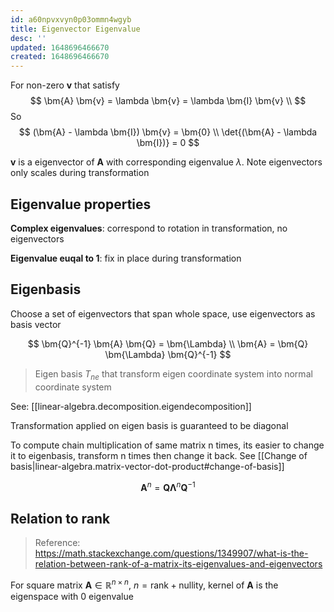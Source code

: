 ```yaml
---
id: a60npvxvyn0p03ommn4wgyb
title: Eigenvector Eigenvalue
desc: ''
updated: 1648696466670
created: 1648696466670
---
```


For non-zero $\bm{v}$ that satisfy
$$
\bm{A} \bm{v} = \lambda \bm{v} = \lambda \bm{I} \bm{v} \\
$$
So
$$
(\bm{A} - \lambda \bm{I}) \bm{v} = \bm{0}
\\
\det{(\bm{A} - \lambda \bm{I})} = 0
$$

$\bm{v}$ is a eigenvector of $\bm{A}$ with corresponding eigenvalue $\lambda$. Note eigenvectors only scales during transformation


## Eigenvalue properties

**Complex eigenvalues**: correspond to rotation in transformation, no eigenvectors

**Eigenvalue euqal to 1**: fix in place during transformation

## Eigenbasis
Choose a set of eigenvectors that span whole space, use eigenvectors as basis vector

$$
\bm{Q}^{-1} \bm{A} \bm{Q} = \bm{\Lambda} \\
\bm{A} = \bm{Q} \bm{\Lambda} \bm{Q}^{-1}  
$$

> Eigen basis $T_{ne}$ that transform eigen coordinate system into normal coordinate system

See: [[linear-algebra.decomposition.eigendecomposition]]

Transformation applied on eigen basis is guaranteed to be diagonal

To compute chain multiplication of same matrix n times, its easier to change it to eigenbasis, transform n times then change it back. See [[Change of basis|linear-algebra.matrix-vector-dot-product#change-of-basis]]

$$
\bm{A}^n = \bm{Q} \bm{\Lambda}^n \bm{Q}^{-1}
$$

## Relation to rank

> Reference: https://math.stackexchange.com/questions/1349907/what-is-the-relation-between-rank-of-a-matrix-its-eigenvalues-and-eigenvectors

For square matrix $\bm{A} \in \mathbb{R}^{n \times n}$, $n = \text{rank} + \text{nullity}$, kernel of $\bm{A}$ is the eigenspace with 0 eigenvalue
